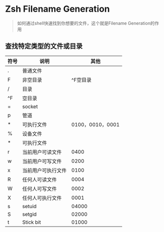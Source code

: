 # Zsh Filename Generation

> 如何通过shell快速找到你想要的文件，这个就是Filename Generation的作用



##  查找特定类型的文件或目录

|  符号    | 说明            | 其他                  |
| ---- | ---------- | ---------------- |
| .    | 普通文件   |                  |
| F    | 非空目录   | ^F空目录         |
| /    | 目录       |                  |
| ^F   | 空目录     |                  |
| =    | socket     |                  |
| p    | 管道       |                  |
| *    | 可执行文件 | 0100，0010，0001 |
| %    | 设备文件   |                  |
| *    | 可执行文件 |                  |
| r    | 当前用户可读文件 |   0400               |
| w    | 当前用户可写文件 |   0200              |
| x    | 当前用户可执行文件 | 0100                  |
| R    | 任何人可读文件 |   0004               |
| W    | 任何人可写文件 |   0002              |
| X    | 任何人可执行文件 | 0001                  |
| s    | setuid | 04000                  |
| S    | setgid | 02000                 |
| t    | Stick bit | 01000                  |